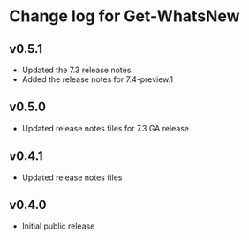 # Change log for Get-WhatsNew

## v0.5.1

- Updated the 7.3 release notes
- Added the release notes for 7.4-preview.1

## v0.5.0

- Updated release notes files for 7.3 GA release

## v0.4.1

- Updated release notes files

## v0.4.0

- Initial public release
